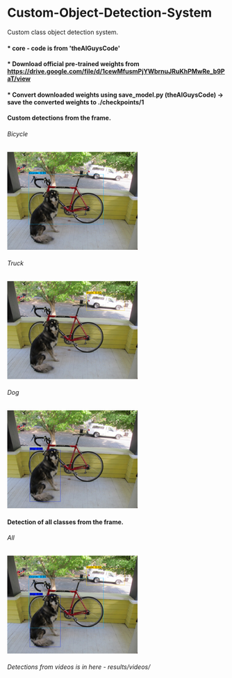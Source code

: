 # Custom-Object-Detection-System
Custom class object detection system.

#### * core - code is from 'theAIGuysCode'
#### * Download official pre-trained weights from https://drive.google.com/file/d/1cewMfusmPjYWbrnuJRuKhPMwRe_b9PaT/view
#### * Convert downloaded weights using save_model.py (theAIGuysCode) -> save the converted weights to ./checkpoints/1


#### Custom detections from the frame.

###### Bicycle
<img src="results/images/bicycle.png" width="300">

###### Truck
<img src="results/images/truck.png" width="300">

###### Dog
<img src="results/images/dog.png" width="300">

#### Detection of all classes from the frame.

###### All
<img src="results/images/all.png" width="300">


###### Detections from videos is in here - results/videos/




